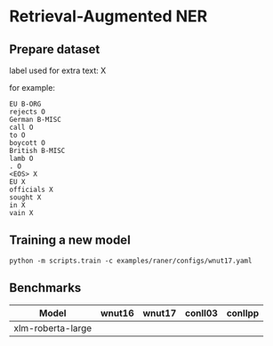 # Retrieval-Augmented NER

## Prepare dataset
label used for extra text: X

for example:
```
EU B-ORG
rejects O
German B-MISC
call O
to O
boycott O
British B-MISC
lamb O
. O
<EOS> X
EU X
officials X
sought X
in X
vain X
```

## Training a new model
```
python -m scripts.train -c examples/raner/configs/wnut17.yaml
```

## Benchmarks
| Model | wnut16 | wnut17 | conll03 | conllpp |
| ---- | ---- | ---- | ---- | ---- |
| xlm-roberta-large | | | | |
